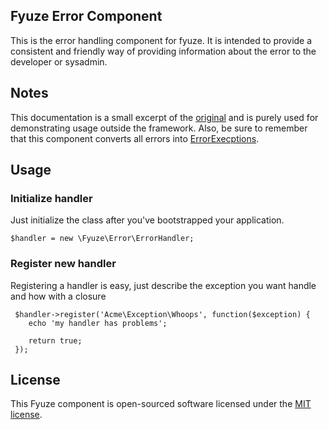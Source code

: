 ## Fyuze Error Component

This is the error handling component for fyuze. It is intended to provide a consistent and friendly
way of providing information about the error to the developer or sysadmin.

## Notes

This documentation is a small excerpt of the [original]() and is purely used for demonstrating usage 
outside the framework. Also, be sure to remember that this component converts all errors into [ErrorExecptions](http://php.net/ErrorException).

## Usage

### Initialize handler

Just initialize the class after you've bootstrapped your application.

    $handler = new \Fyuze\Error\ErrorHandler;

### Register new handler
 
 Registering a handler is easy, just describe the exception you want handle and how with a closure
 
     $handler->register('Acme\Exception\Whoops', function($exception) {
        echo 'my handler has problems';
        
        return true;
     });
     
   
## License

This Fyuze component is open-sourced software licensed under the [MIT license](http://opensource.org/licenses/MIT).
